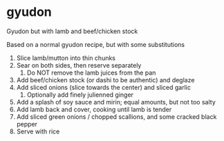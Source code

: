 # gyudon

Gyudon but with lamb and beef/chicken stock

Based on a normal gyudon recipe, but with some substitutions

1. Slice lamb/mutton into thin chunks
2. Sear on both sides, then reserve separately
    1. Do NOT remove the lamb juices from the pan
3. Add beef/chicken stock (or dashi to be authentic) and deglaze
4. Add sliced onions (slice towards the center) and sliced garlic
    1. Optionally add finely julienned ginger
5. Add a splash of soy sauce and mirin; equal amounts, but not too salty
6. Add lamb back and cover, cooking until lamb is tender
7. Add sliced green onions / chopped scallions, and some cracked black pepper
8. Serve with rice
